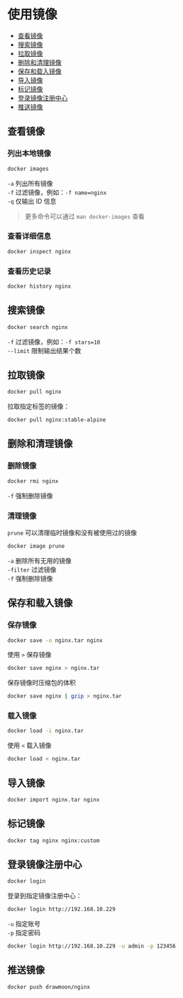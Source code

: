 # 使用镜像

- [查看镜像](#查看镜像)
- [搜索镜像](#搜索镜像)
- [拉取镜像](#拉取镜像)
- [删除和清理镜像](#删除和清理镜像)
- [保存和载入镜像](#保存和载入镜像)
- [导入镜像](#导入镜像)
- [标记镜像](#标记镜像)
- [登录镜像注册中心](#登录镜像注册中心)
- [推送镜像](#推送镜像)

## 查看镜像

### 列出本地镜像

```bash
docker images
```

`-a` 列出所有镜像 \
`-f` 过滤镜像，例如：`-f name=nginx` \
`-q` 仅输出 ID 信息

> 更多命令可以通过 `man docker-images` 查看

### 查看详细信息

```bash
docker inspect nginx
```

### 查看历史记录

```bash
docker history nginx
```

## 搜索镜像

```bash
docker search nginx
```

`-f` 过滤镜像，例如：`-f stars=10` \
`--limit` 限制输出结果个数

## 拉取镜像

```bash
docker pull nginx
```

拉取指定标签的镜像：

```bash
docker pull nginx:stable-alpine
```

## 删除和清理镜像

### 删除镜像

```bash
docker rmi nginx
```

`-f` 强制删除镜像

### 清理镜像

`prune` 可以清理临时镜像和没有被使用过的镜像

```bash
docker image prune
```

`-a` 删除所有无用的镜像 \
`-filter` 过滤镜像 \
`-f` 强制删除镜像

## 保存和载入镜像

### 保存镜像

```bash
docker save -o nginx.tar nginx
```

使用 `>` 保存镜像

```bash
docker save nginx > nginx.tar
```

保存镜像时压缩包的体积

```bash
docker save nginx | gzip > nginx.tar
```

### 载入镜像

```bash
docker load -i nginx.tar
```

使用 `<` 载入镜像

```bash
docker load < nginx.tar
```

## 导入镜像

```bash
docker import nginx.tar nginx
```

## 标记镜像

```bash
docker tag nginx nginx:custom
```

## 登录镜像注册中心

```bash
docker login
```

登录到指定镜像注册中心：

```bash
docker login http://192.168.10.229
```

`-u` 指定账号 \
`-p` 指定密码

```bash
docker login http://192.168.10.229 -u admin -p 123456
```

## 推送镜像

```bash
docker push drawmoon/nginx
```